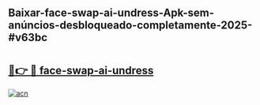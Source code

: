 ## Baixar-face-swap-ai-undress-Apk-sem-anúncios-desbloqueado-completamente-2025-#v63bc

# <h2><a href="https://ainizakaria.my?title=face-swap-ai-undress&ref=20M">🔗👉 🔴 face-swap-ai-undress</a></h2>

[![acn](https://github.com/user-attachments/assets/0f9c940e-d8b0-45ae-aac7-cd30a18b3e1c)](https://ainizakaria.my?title=face-swap-ai-undress&ref=20M)


